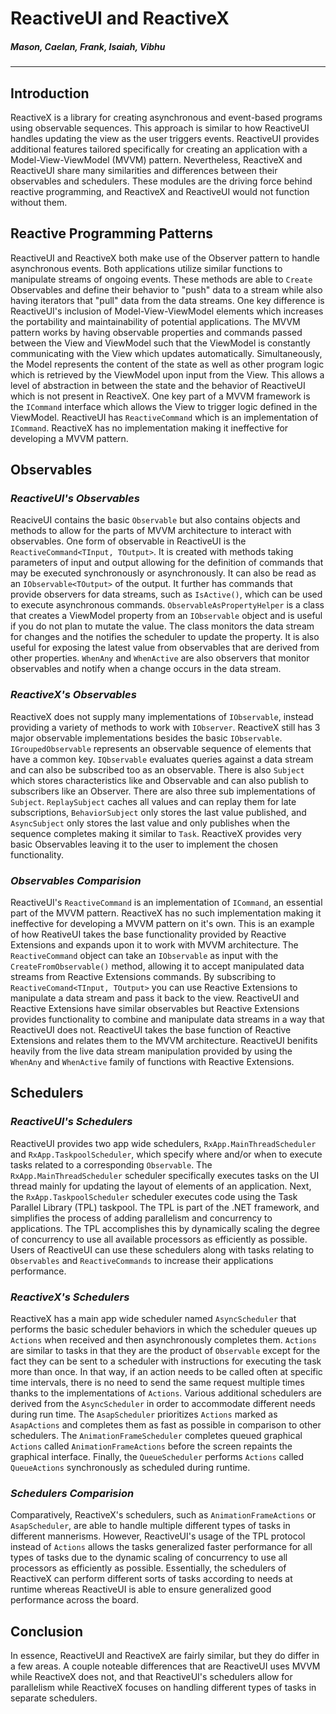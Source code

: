 # ReactiveUI and ReactiveX
##### _Mason, Caelan, Frank, Isaiah, Vibhu_

---

## Introduction
ReactiveX is a library for creating asynchronous and event-based programs using observable sequences. This approach is similar to how ReactiveUI handles updating the view as the user triggers events. ReactiveUI provides additional features tailored specifically for creating an application with a Model-View-ViewModel (MVVM) pattern. Nevertheless, ReactiveX and ReactiveUI share many similarities and differences between their observables and schedulers. These modules are the driving force behind reactive programming, and ReactiveX and ReactiveUI would not function without them.

## Reactive Programming Patterns
ReactiveUI and ReactiveX both make use of the Observer pattern to handle asynchronous events. Both applications utilize similar functions to manipulate streams of ongoing events. These methods are able to `Create` Observables and define their behavior to "push" data to a stream while also having iterators that "pull" data from the data streams. One key difference is ReactiveUI's inclusion of Model-View-ViewModel elements which increases the portability and maintainability of potential applications. The MVVM pattern works by having observable properties and commands passed between the View and ViewModel such that the ViewModel is constantly communicating with the View which updates automatically. Simultaneously, the Model represents the content of the state as well as other program logic which is retrieved by the ViewModel upon input from the View. This allows a level of abstraction in between the state and the behavior of ReactiveUI which is not present in ReactiveX. One key part of a MVVM framework is the `ICommand` interface which allows the View to trigger logic defined in the ViewModel. ReactiveUI has `ReactiveCommand` which is an implementation of `ICommand`. ReactiveX has no implementation making it ineffective for developing a MVVM pattern.

## Observables

### _ReactiveUI's Observables_
ReaciveUI contains the basic `Observable` but also contains objects and methods to allow for the parts of MVVM architecture to interact with observables. One form of observable in ReactiveUI is the `ReactiveCommand<TInput, TOutput>`. It is created with methods taking parameters of input and output allowing for the definition of commands that may be executed synchronously or asynchronously. It can also be read as an `IObservable<TOutput>` of the output. It further has commands that provide observers for data streams, such as `IsActive()`, which can be used to execute asynchronous commands. `ObservableAsPropertyHelper` is a class that creates a ViewModel property from an `IObservable` object and is useful if you do not plan to mutate the value. The class monitors the data stream for changes and the notifies the scheduler to update the property. It is also useful for exposing the latest value from observables that are derived from other properties. `WhenAny` and `WhenActive` are also observers that monitor observables and notify when a change occurs in the data stream.

### _ReactiveX's Observables_
ReactiveX does not supply many implementations of `IObservable`, instead providing a variety of methods to work with `IObserver`. ReactiveX still has 3 major observable implementations besides the basic `IObservable`. `IGroupedObservable` represents an observable sequence of elements that have a common key. `IQbservable` evaluates queries against a data stream and can also be subscribed too as an observable. There is also `Subject` which stores characteristics like and Observable and can also publish to subscribers like an Observer. There are also three sub implementations of `Subject`. `ReplaySubject` caches all values and can replay them for late subscriptions, `BehaviorSubject` only stores the last value published, and `AsyncSubject` only stores the last value and only publishes when the sequence completes making it similar to `Task`. ReactiveX provides very basic Observables leaving it to the user to implement the chosen functionality.

### _Observables Comparision_
ReactiveUI's `ReactiveCommand`  is an implementation of `ICommand`, an essential part of the MVVM pattern. ReactiveX has no such implementation making it ineffective for developing a MVVM pattern on it's own. This is an example of how ReativeUI takes the base functionality provided by Reactive Extensions and expands upon it to work with MVVM architecture. The `ReactiveCommand` object can take an `IObservable` as input with the `CreateFromObservable()` method, allowing it to accept manipulated data streams from Reactive Extensions commands. By subscribing to `ReactiveComand<TInput, TOutput>` you can use Reactive Extensions to manipulate a data stream and pass it back to the view. ReactiveUI and Reactive Extensions have similar observables but Reactive Extensions provides functionality to combine and manipulate data streams in a way that ReactiveUI does not. ReactiveUI takes the base function of Reactive Extensions and relates them to the MVVM architecture. ReactiveUI benifits heavily from the live data stream manipulation provided by using the  `WhenAny` and `WhenActive` family of functions with Reactive Extensions. 

## Schedulers

### _ReactiveUI's Schedulers_
ReactiveUI provides two app wide schedulers, `RxApp.MainThreadScheduler` and `RxApp.TaskpoolScheduler`, which specify where and/or when to execute tasks related to a corresponding `Observable`. The `RxApp.MainThreadScheduler` scheduler specifically executes tasks on the UI thread mainly for updating the layout of elements of an application. Next, the `RxApp.TaskpoolScheduler` scheduler executes code using the Task Parallel Library (TPL) taskpool. The TPL is part of the .NET framework, and simplifies the process of adding parallelism and concurrency to applications. The TPL accomplishes this by dynamically scaling the degree of concurrency to use all available processors as efficiently as possible. Users of ReactiveUI can use these schedulers along with tasks relating to `Observables` and `ReactiveCommands` to increase their applications performance. 

### _ReactiveX's Schedulers_
ReactiveX has a main app wide scheduler named `AsyncScheduler` that performs the basic scheduler behaviors in which the scheduler queues up `Actions` when received and then asynchronously completes them. `Actions` are similar to tasks in that they are the product of `Observable` except for the fact they can be sent to a scheduler with instructions for executing the task more than once. In that way, if an action needs to be called often at specific time intervals, there is no need to send the same request multiple times thanks to the implementations of `Actions`. Various additional schedulers are derived from the `AsyncScheduler` in order to accommodate different needs during run time. The `AsapScheduler` prioritizes `Actions` marked as `AsapActions` and completes them as fast as possible in comparison to other schedulers. The `AnimationFrameScheduler` completes queued graphical `Actions` called `AnimationFrameActions` before the screen repaints the graphical interface. Finally, the `QueueScheduler` performs `Actions` called `QueueActions` synchronously as scheduled during runtime. 
### _Schedulers Comparision_
Comparatively, ReactiveX's schedulers, such as `AnimationFrameActions` or `AsapScheduler`, are able to handle multiple different types of tasks in different mannerisms. However, ReactiveUI's usage of the TPL protocol instead of `Actions` allows the tasks generalized faster performance for all types of tasks due to the dynamic scaling of concurrency to use all processors as efficiently as possible. Essentially, the schedulers of ReactiveX can perform different sorts of tasks according to needs at runtime whereas ReactiveUI is able to ensure generalized good performance across the board.
## Conclusion
In essence, ReactiveUI and ReactiveX are fairly similar, but they do differ in a few areas. A couple noteable differences that are ReactiveUI uses MVVM while ReactiveX does not, and that ReactiveUI's schedulers allow for parallelism while ReactiveX focuses on handling different types of tasks in separate schedulers.

